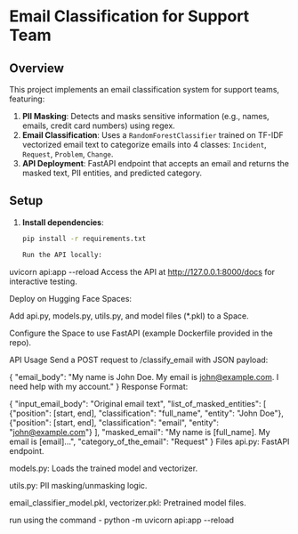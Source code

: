 # Email Classification for Support Team  

## Overview  
This project implements an email classification system for support teams, featuring:  
1. **PII Masking**: Detects and masks sensitive information (e.g., names, emails, credit card numbers) using regex.  
2. **Email Classification**: Uses a `RandomForestClassifier` trained on TF-IDF vectorized email text to categorize emails into 4 classes: `Incident`, `Request`, `Problem`, `Change`.  
3. **API Deployment**: FastAPI endpoint that accepts an email and returns the masked text, PII entities, and predicted category.  

## Setup  
1. **Install dependencies**:  
   ```bash
   pip install -r requirements.txt

   Run the API locally:

uvicorn api:app --reload
Access the API at http://127.0.0.1:8000/docs for interactive testing.

Deploy on Hugging Face Spaces:

Add api.py, models.py, utils.py, and model files (*.pkl) to a Space.

Configure the Space to use FastAPI (example Dockerfile provided in the repo).

API Usage
Send a POST request to /classify_email with JSON payload:

{
  "email_body": "My name is John Doe. My email is john@example.com. I need help with my account."
}
Response Format:


{
  "input_email_body": "Original email text",
  "list_of_masked_entities": [
    {"position": [start, end], "classification": "full_name", "entity": "John Doe"},
    {"position": [start, end], "classification": "email", "entity": "john@example.com"}
  ],
  "masked_email": "My name is [full_name]. My email is [email]...",
  "category_of_the_email": "Request"
}
Files
api.py: FastAPI endpoint.

models.py: Loads the trained model and vectorizer.

utils.py: PII masking/unmasking logic.

email_classifier_model.pkl, vectorizer.pkl: Pretrained model files.

run using the command -  python -m uvicorn api:app --reload